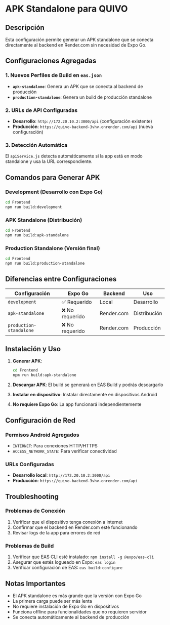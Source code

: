 # APK Standalone para QUIVO

## Descripción

Esta configuración permite generar un APK standalone que se conecta directamente al backend en Render.com sin necesidad de Expo Go.

## Configuraciones Agregadas

### 1. Nuevos Perfiles de Build en `eas.json`

- **`apk-standalone`**: Genera un APK que se conecta al backend de producción
- **`production-standalone`**: Genera un build de producción standalone

### 2. URLs de API Configuradas

- **Desarrollo**: `http://172.20.10.2:3000/api` (configuración existente)
- **Producción**: `https://quivo-backend-3vhv.onrender.com/api` (nueva configuración)

### 3. Detección Automática

El `apiService.js` detecta automáticamente si la app está en modo standalone y usa la URL correspondiente.

## Comandos para Generar APK

### Development (Desarrollo con Expo Go)
```bash
cd Frontend
npm run build:development
```

### APK Standalone (Distribución)
```bash
cd Frontend
npm run build:apk-standalone
```

### Production Standalone (Versión final)
```bash
cd Frontend
npm run build:production-standalone
```

## Diferencias entre Configuraciones

| Configuración | Expo Go | Backend | Uso |
|---------------|---------|---------|-----|
| `development` | ✅ Requerido | Local | Desarrollo |
| `apk-standalone` | ❌ No requerido | Render.com | Distribución |
| `production-standalone` | ❌ No requerido | Render.com | Producción |

## Instalación y Uso

1. **Generar APK**:
   ```bash
   cd Frontend
   npm run build:apk-standalone
   ```

2. **Descargar APK**: El build se generará en EAS Build y podrás descargarlo

3. **Instalar en dispositivo**: Instalar directamente en dispositivos Android

4. **No requiere Expo Go**: La app funcionará independientemente

## Configuración de Red

### Permisos Android Agregados
- `INTERNET`: Para conexiones HTTP/HTTPS
- `ACCESS_NETWORK_STATE`: Para verificar conectividad

### URLs Configuradas
- **Desarrollo local**: `http://172.20.10.2:3000/api`
- **Producción**: `https://quivo-backend-3vhv.onrender.com/api`

## Troubleshooting

### Problemas de Conexión
1. Verificar que el dispositivo tenga conexión a internet
2. Confirmar que el backend en Render.com esté funcionando
3. Revisar logs de la app para errores de red

### Problemas de Build
1. Verificar que EAS CLI esté instalado: `npm install -g @expo/eas-cli`
2. Asegurar que estés logueado en Expo: `eas login`
3. Verificar configuración de EAS: `eas build:configure`

## Notas Importantes

- El APK standalone es más grande que la versión con Expo Go
- La primera carga puede ser más lenta
- No requiere instalación de Expo Go en dispositivos
- Funciona offline para funcionalidades que no requieren servidor
- Se conecta automáticamente al backend de producción 